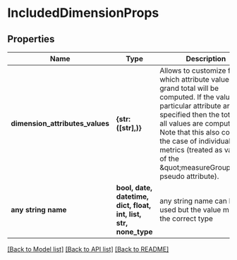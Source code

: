 # IncludedDimensionProps


## Properties
Name | Type | Description | Notes
------------ | ------------- | ------------- | -------------
**dimension_attributes_values** | **{str: ([str],)}** | Allows to customize for which attribute values the grand total will be computed. If the values for particular attribute are not specified then the totals for all values are computed. Note that this also covers the case of individual metrics (treated as values of the \&quot;measureGroup\&quot; pseudo attribute). | 
**any string name** | **bool, date, datetime, dict, float, int, list, str, none_type** | any string name can be used but the value must be the correct type | [optional]

[[Back to Model list]](../README.md#documentation-for-models) [[Back to API list]](../README.md#documentation-for-api-endpoints) [[Back to README]](../README.md)


